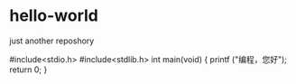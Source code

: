 # hello-world
just another reposhory

#include<stdio.h>
#include<stdlib.h>
int main(void)
{
    printf ("编程，您好");
return 0;
}
